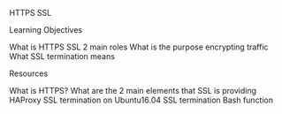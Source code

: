 HTTPS SSL

Learning Objectives

What is HTTPS SSL 2 main roles
What is the purpose encrypting traffic
What SSL termination means

Resources

What is HTTPS?
What are the 2 main elements that SSL is providing
HAProxy SSL termination on Ubuntu16.04
SSL termination
Bash function
